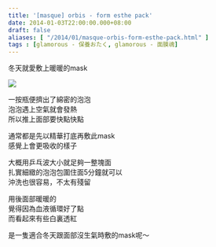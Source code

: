 ```yaml
---
title: '[masque] orbis - form esthe pack'
date: 2014-01-03T22:00:00.000+08:00
draft: false
aliases: [ "/2014/01/masque-orbis-form-esthe-pack.html" ]
tags : [glamorous - 保養おたく, glamorous - 面膜魂]
---
```


冬天就愛敷上暖暖的mask  

[![](https://4.bp.blogspot.com/-nHeEV8Ss-PI/XCh0LmY2uzI/AAAAAAAADA8/Ecu497dcQK4BgOx_i3w03MRDlRNiKeToACLcBGAs/s640/30.jpg)](https://4.bp.blogspot.com/-nHeEV8Ss-PI/XCh0LmY2uzI/AAAAAAAADA8/Ecu497dcQK4BgOx_i3w03MRDlRNiKeToACLcBGAs/s1600/30.jpg)

一按瓶便擠出了綿密的泡泡  
泡泡遇上空氣就會發熱  
所以推上面部要快點快點  
  
通常都是先以精華打底再敷此mask  
感覺上會更吸收的樣子  
  
大概用乒乓波大小就足夠一整塊面  
扎實細緻的泡泡包圍住面5分鐘就可以  
沖洗也很容易，不太有殘留  
  
用後面部暖暖的  
覺得因為血液循環好了點  
而看起來有些白裏透紅  
  
是一隻適合冬天跟面部沒生氣時敷的mask呢～